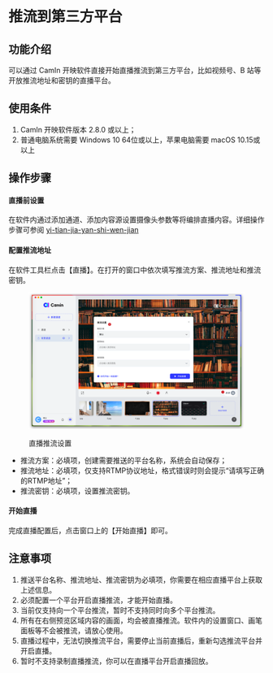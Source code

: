 # 推流到第三方平台

## **功能介绍**

可以通过 CamIn 开映软件直接开始直播推流到第三方平台，比如视频号、B 站等开放推流地址和密钥的直播平台。

## 使用条件

1. CamIn 开映软件版本 2.8.0 或以上；
2. 普通电脑系统需要 Windows 10 64位或以上，苹果电脑需要 macOS 10.15或以上

## 操作步骤

#### 直播前设置

在软件内通过添加通道、添加内容源设置摄像头参数等将编排直播内容。详细操作步骤可参阅 [yi-tian-jia-yan-shi-wen-jian](../yi-tian-jia-yan-shi-wen-jian/ "mention")

#### 配置推流地址

在软件工具栏点击【直播】。在打开的窗口中依次填写推流方案、推流地址和推流密钥。

<figure><img src="../../.gitbook/assets/image (17).png" alt=""><figcaption><p>直播推流设置</p></figcaption></figure>

* 推流方案：必填项，创建需要推送的平台名称，系统会自动保存；
* 推流地址：必填项，仅支持RTMP协议地址，格式错误时则会提示“请填写正确的RTMP地址”；
* 推流密钥：必填项，设置推流密钥。

#### 开始直播

完成直播配置后，点击窗口上的【开始直播】即可。

## 注意事项

1. 推送平台名称、推流地址、推流密钥为必填项，你需要在相应直播平台上获取上述信息。
2. 必须配置一个平台开启直播推流，才能开始直播。
3. 当前仅支持向一个平台推流，暂时不支持同时向多个平台推流。
4. 所有在右侧预览区域内容的画面，均会被直播推流。软件内的设置窗口、画笔面板等不会被推流，请放心使用。
5. 直播过程中，无法切换推流平台，需要停止当前直播后，重新勾选推流平台并开启直播。
6. 暂时不支持录制直播推流，你可以在直播平台开启直播回放。
